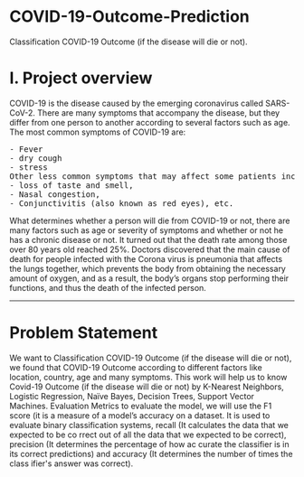 # COVID-19-Outcome-Prediction
Classification COVID-19 Outcome (if the disease will die or not).
<h1>I. Project overview</h1>
<p>COVID-19 is the disease caused by the emerging coronavirus called SARS-CoV-2. There are many
symptoms that accompany the disease, but they differ from one person to another according to several
factors such as age. The most common symptoms of COVID-19 are:</p>
<pre>
- Fever
- dry cough
- stress
Other less common symptoms that may affect some patients include:
- loss of taste and smell,
- Nasal congestion,
- Conjunctivitis (also known as red eyes), etc.
</pre>
What determines whether a person will die from COVID-19 or not, there are many factors such as age or
severity of symptoms and whether or not he has a chronic disease or not. It turned out that the death rate
among those over 80 years old reached 25%. Doctors discovered that the main cause of death for people
infected with the Corona virus is pneumonia that affects the lungs together, which prevents the body from
obtaining the necessary amount of oxygen, and as a result, the body’s organs stop performing their
functions, and thus the death of the infected person.
<hr>
<h1>Problem Statement</h1>
We want to Classification COVID-19 Outcome (if the disease will die or not), we found that
COVID-19 Outcome according to different factors like location, country, age and many symptoms. 
This work will help us to know Covid-19 Outcome (if the disease will die or not) by K-Nearest Neighbors,
Logistic Regression, Naïve Bayes, Decision Trees, Support Vector Machines.
Evaluation Metrics to evaluate the model, we will use the F1 score (it is a measure of a model’s accuracy on a dataset.
It is used to evaluate binary classification systems, recall (It calculates the data that we expected to be co
rrect out of all the data that we expected to be correct), precision (It determines the percentage of how ac
curate the classifier is in its correct predictions) and accuracy (It determines the number of times the class
ifier's answer was correct).
